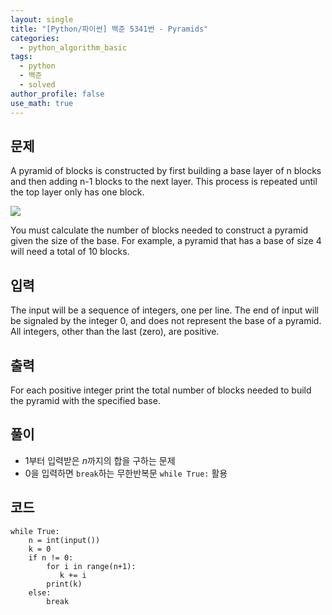 ```yaml
---
layout: single
title: "[Python/파이썬] 백준 5341번 - Pyramids"
categories:
  - python_algorithm_basic
tags:
  - python
  - 백준
  - solved
author_profile: false
use_math: true
---
```

## 문제
A pyramid of blocks is constructed by first building a base layer of n blocks and then adding n-1 blocks to the next layer. This process is repeated until the top layer only has one block.

![](images/2024-08-29-python_day_18/image1.png)

You must calculate the number of blocks needed to construct a pyramid given the size of the base. For example, a pyramid that has a base of size 4 will need a total of 10 blocks.

## 입력
The input will be a sequence of integers, one per line. The end of input will be signaled by the integer 0, and does not represent the base of a pyramid. All integers, other than the last (zero), are positive.

## 출력
For each positive integer print the total number of blocks needed to build the pyramid with the specified base.

## 풀이
- 1부터 입력받은 $n$까지의 합을 구하는 문제
- 0을 입력하면 `break`하는 무한반복문 `while True:` 활용

## 코드
```
while True:
    n = int(input())
    k = 0
    if n != 0:
        for i in range(n+1):
           k += i
        print(k)
    else:
        break
```
<br><br>